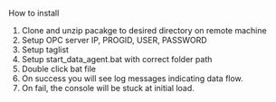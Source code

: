 How to install

1. Clone and unzip pacakge to desired directory on remote machine
2. Setup OPC server IP, PROGID, USER, PASSWORD
3. Setup taglist
4. Setup start_data_agent.bat with correct folder path
5. Double click bat file
6. On success you will see log messages indicating data flow.
7. On fail, the console will be stuck at initial load.

